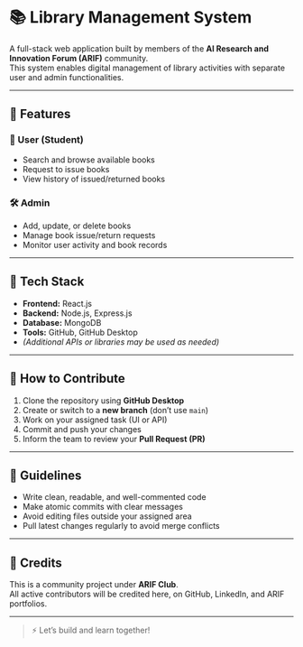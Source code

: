 # 📚 Library Management System

A full-stack web application built by members of the **AI Research and Innovation Forum (ARIF)** community.  
This system enables digital management of library activities with separate user and admin functionalities.

---

## 🚀 Features

### 👤 User (Student)
- Search and browse available books
- Request to issue books
- View history of issued/returned books

### 🛠 Admin
- Add, update, or delete books
- Manage book issue/return requests
- Monitor user activity and book records

---

## 🧱 Tech Stack

- **Frontend:** React.js  
- **Backend:** Node.js, Express.js  
- **Database:** MongoDB  
- **Tools:** GitHub, GitHub Desktop  
- *(Additional APIs or libraries may be used as needed)*

---

## 🤝 How to Contribute

1. Clone the repository using **GitHub Desktop**
2. Create or switch to a **new branch** (don’t use `main`)
3. Work on your assigned task (UI or API)
4. Commit and push your changes
5. Inform the team to review your **Pull Request (PR)**

---

## 📌 Guidelines

- Write clean, readable, and well-commented code
- Make atomic commits with clear messages
- Avoid editing files outside your assigned area
- Pull latest changes regularly to avoid merge conflicts

---

## 🏅 Credits

This is a community project under **ARIF Club**.  
All active contributors will be credited here, on GitHub, LinkedIn, and ARIF portfolios.

---

> ⚡ Let’s build and learn together!

